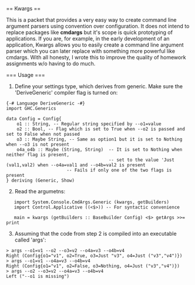 == Kwargs ==

This is a packet that provides a very easy way to create command line argument parsers using convention over configuration. It does not intend to replace packages like **cmdargs** but it's scope is quick prototyping of applications. If you are, for example, in the early development of an application, Kwargs allows you to easily create a command line argument parser which you can later replace with something more powerful like cmdargs. With all honesty, I wrote this to improve the quality of homework assignments w/o having to do much.

=== Usage ===

1) Define your settings type, which derives from generic. Make sure the 'DeriveGeneric' compiler flag is turned on:

```
{-# Language DeriveGeneric -#}
import GHC.Generics

data Config = Config{
    o1 :: String, -- Regular string specified by --o1=value
    o2 :: Bool, -- Flag which is set to True when --o2 is passed and set to False when not passed
    o3 :: Maybe String, -- Same as option1 but it is set to Nothing when --o3 is not present
    o4a_o4b :: Maybe (String, String)  -- It is set to Nothing when neither flag is present, 
                                       -- set to the value 'Just (val1,val2) when --o4a=val1 and --o4b=val2 is present
				       -- Fails if only one of the two flags is present
} deriving (Generic, Show)
```

2) Read the argumetns:

```
   import System.Console.CmdArgs.Generic (kwargs, getBuilders)
   import Control.Applicative ((<$>)) -- For syntactic convenience

   main = kwargs (getBuilders :: BaseBuilder Config) <$> getArgs >>= print
```

3) Assuming that the code from step 2 is compiled into an executable called 'args':

```
> args --o1=v1 --o2 --o3=v2 --o4a=v3 --o4b=v4
Right (Config{o1="v1", o2=True, o3=Just "v3", o4=Just ("v3","v4")})
> args --o1=v1 --o4a=v3 --o4b=v4
Right (Config{o1="v1", o2=False, o3=Nothing, o4=Just ("v3","v4")})
> args --o2 --o3=v2 --o4a=v3 --o4b=v4
Left ("--o1 is missing")
```